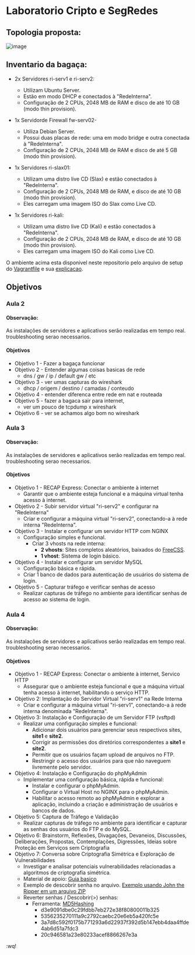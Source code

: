 # Laboratorio Cripto e SegRedes

## Topologia proposta:


![image](https://github.com/user-attachments/assets/b9e8eaf9-08f3-473d-af7f-0d912504aa99)


## Inventario da bagaça:

- 2x Servidores ri-serv1 e ri-serv2:
     - Utilizam Ubuntu Server.
     - Estão em modo DHCP e conectados à "RedeInterna".
     - Configuração de 2 CPUs, 2048 MB de RAM e disco de até 10 GB (modo thin provision).

- 1x Servidorde Firewall fw-serv02-
     - Utiliza Debian Server.
     - Possui duas placas de rede: uma em modo bridge e outra conectada à "RedeInterna".
     -  Configuração de 2 CPUs, 2048 MB de RAM e disco de até 5 GB (modo thin provision).

- 1x Servidores ri-slax01:
     - Utilizam uma distro live CD (Slax) e estão conectados à "RedeInterna".
     - Configuração de 2 CPUs, 2048 MB de RAM, e disco de até 10 GB (modo thin provision).
     - Eles carregam uma imagem ISO do Slax como Live CD.

- 1x Servidores ri-kali:
     - Utilizam uma distro live CD (Kali) e estão conectados à "RedeInterna".
     - Configuração de 2 CPUs, 2048 MB de RAM, e disco de até 10 GB (modo thin provision).
     - Eles carregam uma imagem ISO do Kali como Live CD.

O ambiente acima esta disponivel neste repositorio pelo arquivo de setup do [Vagrantfile](https://raw.githubusercontent.com/charles-josiah/Aulas/refs/heads/master/2024-Lab-Cripto-e-SegRedes/Vagrantfile) e sua [explicacao](https://github.com/charles-josiah/Aulas/blob/master/2024-Lab-Cripto-e-SegRedes/vagrantfile.md).


## Objetivos 

### Aula 2
#### Observação:
As instalações de servidores e aplicativos serão realizadas em tempo real. troubleshooting serao necessarios.
#### Objetivos
- Objetivo 1 - Fazer a bagaça funcionar
- Objetivo 2 - Entender algumas coisas basicas de rede
    - dns / gw / ip / default gw / etc
- Objetivo 3 - ver umas capturas do wireshark
    - dhcp / origem / destino / camadas / conteudo
- Objetivo 4 - entender diferenca entre rede em nat e routeada
- Objetivo 5 - fazer a bagaca sair para internet, 
    - ver um pouco de tcpdump x wireshark
- Objetivo 6 - ver se achamos algo bom no wireshark
### Aula 3
#### Observação:
As instalações de servidores e aplicativos serão realizadas em tempo real. troubleshooting serao necessarios.
#### Objetivos
- Objetivo 1 - RECAP Express: Conectar o ambiente à internet
  - Garantir que o ambiente esteja funcional e a máquina virtual tenha acesso à internet.
- Objetivo 2 - Subir servidor virtual "ri-serv2" e configurar na "RedeInterna"
  - Criar e configurar a máquina virtual "ri-serv2", conectando-a à rede interna "RedeInterna".
- Objetivo 3 - Instalar e configurar um servidor HTTP com NGINX
  - Configuração simples e funcional.
    - Criar 3 vhosts na rede interna:
      - **2 vhosts**: Sites completos aleatórios, baixados do [FreeCSS](https://www.free-css.com/free-css-templates).
      - **1 vhost**: Sistema de login básico.
- Objetivo 4 - Instalar e configurar um servidor MySQL
  - Configuração básica e rápida.
  - Criar 1 banco de dados para autenticação de usuários do sistema de login.
- Objetivo 5 - Capturar tráfego e verificar senhas de acesso
  - Realizar capturas de tráfego no ambiente para identificar senhas de acesso ao sistema de login.
### Aula 4
#### Observação:
As instalações de servidores e aplicativos serão realizadas em tempo real. troubleshooting serao necessarios.
#### Objetivos
- Objetivo 1 - RECAP Express: Conectar o ambiente à internet, Servico HTTP
  - Assegurar que o ambiente esteja funcional e que a máquina virtual tenha acesso à internet, habilitando o serviço HTTP.
- Objetivo 2: Implantação do Servidor Virtual "ri-serv1" na Rede Interna
  - Criar e configurar a máquina virtual "ri-serv1", conectando-a à rede interna denominada "RedeInterna".
- Objetivo 3: Instalação e Configuração de um Servidor FTP (vsftpd)
  - Realizar uma configuração simples e funcional:
    - Adicionar dois usuários para gerenciar seus respectivos sites, **site1** e **site2**.
    - Corrigir as permissões dos diretórios correspondentes a **site1** e **site2**.
    - Permitir que os usuários façam upload de arquivos no FTP.
    - Restringir o acesso dos usuários para que não naveguem livremente pelo servidor.
- Objetivo 4: Instalação e Configuração do phpMyAdmin
  - Implementar uma configuração básica, rápida e funcional:
    - Instalar e configurar o phpMyAdmin.
    - Configurar o Virtual Host no NGINX para o phpMyAdmin.
    - Habilitar o acesso remoto ao phpMyAdmin e explorar a aplicação, incluindo a criação e administração de usuários e bancos de dados.
- Objetivo 5: Captura de Tráfego e Validação
  - Realizar capturas de tráfego no ambiente para identificar e capturar as senhas dos usuários do FTP e do MySQL.
- Objetivo 6: Brainstorm, Reflexões, Divagações, Devaneios, Discussões, Deliberações, Propostas, Contemplações, Digressões, Ideias sobre Proteção em Serviços sem Criptografia
- Objetivo 7: Conversa sobre Criptografia Simétrica e Exploração de Vulnerabilidades
  - Investigar e analisar potenciais vulnerabilidades relacionadas a algoritmos de criptografia simétrica.
  - Material de apoio: [Guia basico](https://github.com/charles-josiah/Aulas/blob/master/2024-Lab-Cripto-e-SegRedes/Guia_Criptografia_Linux.md)
  - Exemplo de descobrir senha no arquivo. [Exemplo usando John the Ripper em um arquivo ZIP](https://github.com/charles-josiah/Aulas/blob/master/2024-Lab-Cripto-e-SegRedes/ExemploJohnZIP.md) 
  - Reverter senhas / Descobrir(>) senhas:
    - Ferramenta: [MD5Hashing](https://md5hashing.net)
      - d3e9091dbe0c29fdbb7eb272e38f80800011b325
      - 5356235270111a9c2792caebc20e6eb5a420fc5e
      - 3a7d8c592f0175b771293a6d22937f392d5b147ebb4daa4ffde4ab6d51a7fdc3
      - 20c946581a23e80233acef8866267e3a




:wq!
